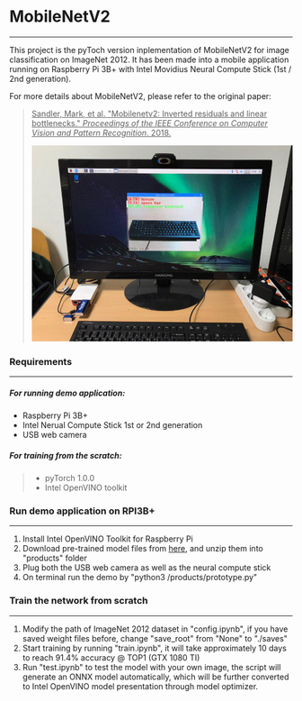 # MobileNetV2

------

This project is the pyToch version inplementation of MobileNetV2 for image classification on ImageNet 2012. It has been made into a mobile application running on Raspberry Pi 3B+ with Intel Movidius Neural Compute Stick (1st / 2nd generation).

For more details about MobileNetV2, please refer to the original paper:

> <u>Sandler, Mark, et al. "Mobilenetv2: Inverted residuals and linear bottlenecks." *Proceedings of the IEEE Conference on Computer Vision and Pattern Recognition*. 2018.</u>
>
> ![demo](assets/mobilenetv2_rp3b+.jpg)



### Requirements

------

##### For running demo application:

- Raspberry Pi 3B+
- Intel Nerual Compute Stick 1st or 2nd generation
- USB web camera

##### For training from the scratch:

> - pyTorch 1.0.0
> - Intel OpenVINO toolkit



### Run demo application on RPI3B+

------

1. Install Intel OpenVINO Toolkit for Raspberry Pi
2. Download pre-trained model files from [here](https://drive.google.com/open?id=1utBudlwWfM9QbUnYlDLDNmqp8QGyjwDN), and unzip them into "products" folder
3. Plug both the USB web camera as well as the neural compute stick
4. On terminal run the demo by "python3 <path to the project>/products/prototype.py"



### Train the network from scratch

------

1. Modify the path of ImageNet 2012 dataset in "config.ipynb", if you have saved weight files before, change "save_root" from "None" to "./saves"
2. Start training by running "train.ipynb", it will take approximately 10 days to reach 91.4% accuracy @ TOP1 (GTX 1080 TI)
3. Run "test.ipynb" to test the model with your own image, the script will generate an ONNX model automatically, which will be further converted to Intel OpenVINO model presentation through model optimizer.